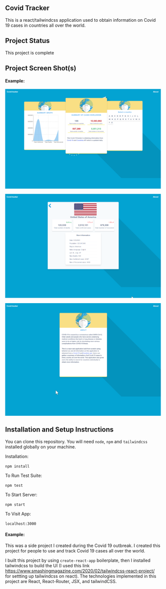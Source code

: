 ## Covid Tracker

This is a react/tailwindcss application used to obtain information on Covid 19 cases in countries all over the world.

## Project Status

This project is complete

## Project Screen Shot(s)

#### Example:   

![alt text](https://github.com/edumenu/covid-tracker/blob/master/covid-tracker1.png?raw=true "Home page")

![alt text](https://github.com/edumenu/covid-tracker/blob/master/covid-tracker2.png?raw=true "Country Search page")

![alt text](https://github.com/edumenu/covid-tracker/blob/master/covid-tracker3.png?raw=true "About page")

## Installation and Setup Instructions

You can clone this repository. You will need `node`, `npm` and `tailwindcss` installed globally on your machine.  

Installation:

`npm install`  

To Run Test Suite:  

`npm test`  

To Start Server:

`npm start`  

To Visit App:

`localhost:3000`   

#### Example:  

This was a side project I created during the Covid 19 outbreak. I created this project for people to use and track Covid 19 cases all over the world.  

I built this project by using `create-react-app` boilerplate, then I installed tailwindcss to build the UI (I used this link https://www.smashingmagazine.com/2020/02/tailwindcss-react-project/ for settting up tailwindcss on react). The technologies implemented in this project are React, React-Router, JSX, and tailwindCSS.
